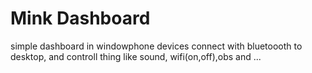 # Mink Dashboard

simple dashboard in windowphone devices connect with bluetoooth to desktop, and controll thing like sound, wifi(on,off),obs and ...

